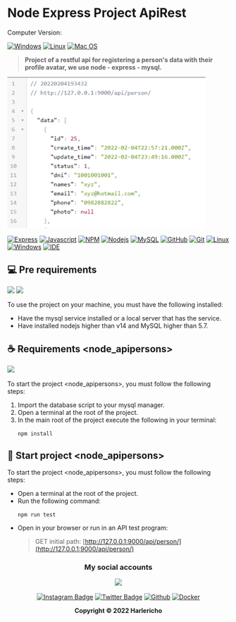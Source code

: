# Node Express Project ApiRest

Computer Version:

[![Windows](https://img.shields.io/badge/Windows-0078D6?style=for-the-badge&logo=windows&logoColor=white)](https://www.microsoft.com/es-es/windows/windows-11?r=1)
[![Linux](https://img.shields.io/badge/Linux-FF6600?style=for-the-badge&logo=linux&logoColor=white)](https://ubuntu.com/)
[![Mac OS](https://img.shields.io/badge/mac%20os-000000?style=for-the-badge&logo=macos&logoColor=F0F0F0)](https://www.apple.com/la/mac/)

> <strong> Project of a restful api for registering a person's data with their profile avatar, we use node - express - mysql. </strong>


<img src="preview.PNG" width="450" alt="proyect"/>

[![Express](https://img.shields.io/badge/Express.js-404D59?style=for-the-badge&logo=express)](https://expressjs.com/es/)
[![Javascript](https://img.shields.io/badge/JavaScript-323330?style=for-the-badge&logo=javascript&logoColor=F7DF1E)](https://www.javascript.com/)
[![NPM](https://img.shields.io/badge/npm-CB3837?style=for-the-badge&logo=npm&logoColor=white)](https://www.npmjs.com/)
[![Nodejs](https://img.shields.io/badge/Node.js-339933?style=for-the-badge&logo=nodedotjs&logoColor=white)](https://nodejs.org/es/)
[![MySQL](https://img.shields.io/badge/MySQL-00000F?style=for-the-badge&logo=mysql&logoColor=white)](https://www.mysql.com/)
[![GitHub](https://img.shields.io/badge/GitHub-100000?style=for-the-badge&logo=github&logoColor=white)](https://github.com/)
[![Git](https://img.shields.io/badge/Git-E34F26?style=for-the-badge&logo=git&logoColor=white)](https://git-scm.com/)
[![Linux](https://img.shields.io/badge/Linux-FF6600?style=for-the-badge&logo=linux&logoColor=white)](https://www.linux.org/)
[![Windows](https://img.shields.io/badge/Windows-017AD7?style=for-the-badge&logo=windows&logoColor=white)](https://www.microsoft.com/es-es/windows/windows-11?r=1)
[![IDE](https://img.shields.io/badge/Visual_studio_code-0078D4?style=for-the-badge&logo=visual%20studio%20code&logoColor=white)](https://code.visualstudio.com/)

## 💻 Pre requirements
<img src="https://img.shields.io/badge/Node.js-339933?style=for-the-badge&logo=nodedotjs&logoColor=white" />
<img src="https://img.shields.io/badge/MySQL-005C84?style=for-the-badge&logo=mysql&logoColor=white" />

To use the project on your machine, you must have the following installed:

* Have the mysql service installed or a local server that has the service.
* Have installed nodejs higher than v14 and MySQL higher than 5.7.

## ☕ Requirements <node_apipersons>
<img src="https://img.shields.io/badge/Node.js-339933?style=for-the-badge&logo=nodedotjs&logoColor=white" />

To start the project <node_apipersons>, you must follow the following steps:
1. Import the database script to your mysql manager.
2. Open a terminal at the root of the project.
3. In the main root of the project execute the following in your terminal:
    ```
    npm install
    ```

## 🚀 Start project <node_apipersons>

To start the project <node_apipersons>, you must follow the following steps:
* Open a terminal at the root of the project.
* Run the following command:
    ```
    npm run test
    ```
* Open in your browser or run in an API test program:
    > GET initial path:  [http://127.0.0.1:9000/api/person/](http://127.0.0.1:9000/api/person/)


<div align="center">

### My social accounts
![](https://avatars.githubusercontent.com/u/42042270?s=48&v=4)

[![Instagram Badge](https://img.shields.io/badge/Instagram-E4405F?style=for-the-badge&logo=instagram&logoColor=white)](https://instagram.com/harlericho8/)
[![Twitter Badge](https://img.shields.io/badge/Twitter-1DA1F2?style=for-the-badge&logo=twitter&logoColor=white)](https://twitter.com/harlericho)
[![Github](https://img.shields.io/badge/GitHub-100000?style=for-the-badge&logo=github&logoColor=white)](https://github.com/harlericho)
[![Docker](https://img.shields.io/badge/Docker-2496ED?style=for-the-badge&logo=docker&logoColor=white)](https://hub.docker.com/u/harlericho)

</div>

<p align="center"><strong>Copyright © 2022 Harlericho</strong></p>



